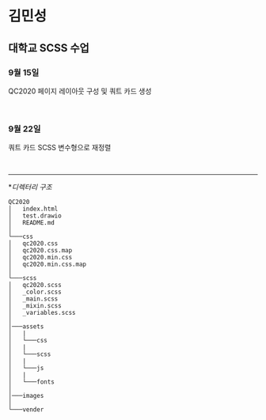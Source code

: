 # 김민성

## 대학교 SCSS 수업
### 9월 15일
QC2020 페이지 레이아웃 구성 및 쿼트 카드 생성

<br>

### 9월 22일
쿼트 카드 SCSS 변수형으로 재정렬

<br>

---
**디렉터리 구조*
```
QC2020
│   index.html
│   test.drawio
│   README.md
│
└───css
│   qc2020.css
│   qc2020.css.map
│   qc2020.min.css
│   qc2020.min.css.map
│
└───scss
│   qc2020.scss
│   _color.scss
│   _main.scss
│   _mixin.scss
│   _variables.scss
│   
│───assets
│   |
│   └───css
│   |
│   └───scss
│   |
│   └───js
│   |
│   └───fonts
│
│───images
│
└───vender

```